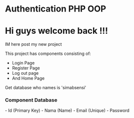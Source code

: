 # Authentication PHP OOP 

<h1>Hi guys welcome back !!! </h1>

IM here post my new project

This project has components consisting of:
- Login Page
- Register Page
- Log out page
- And Home Page

Get database who names is 'simabsensi'

<h3>Component Database</h3>
- Id (Primary Key)
- Nama (Name)
- Email  (Unique)
- Password
